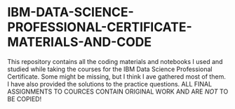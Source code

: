# IBM-DATA-SCIENCE-PROFESSIONAL-CERTIFICATE-MATERIALS-AND-CODE
This repository contains all the coding materials and notebooks I used and studied while taking the courses for the IBM Data Science Professional Certificate. Some might be missing, but I think I ave gathered most of them. I have also provided the solutions to the practice questions.
ALL FINAL ASSIGNMENTS TO COURCES CONTAIN ORIGINAL WORK AND ARE *NOT* TO BE COPIED!
